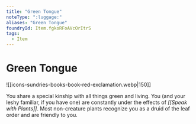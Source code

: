 ```yaml
---
title: "Green Tongue"
noteType: ":luggage:"
aliases: "Green Tongue"
foundryId: Item.fgkoRFoAVcOrItrS
tags:
  - Item
---
```


# Green Tongue
![[icons-sundries-books-book-red-exclamation.webp|150]]

You share a special kinship with all things green and living. You (and your leshy familiar, if you have one) are constantly under the effects of _[[Speak with Plants]]_. Most non-creature plants recognize you as a druid of the leaf order and are friendly to you.
